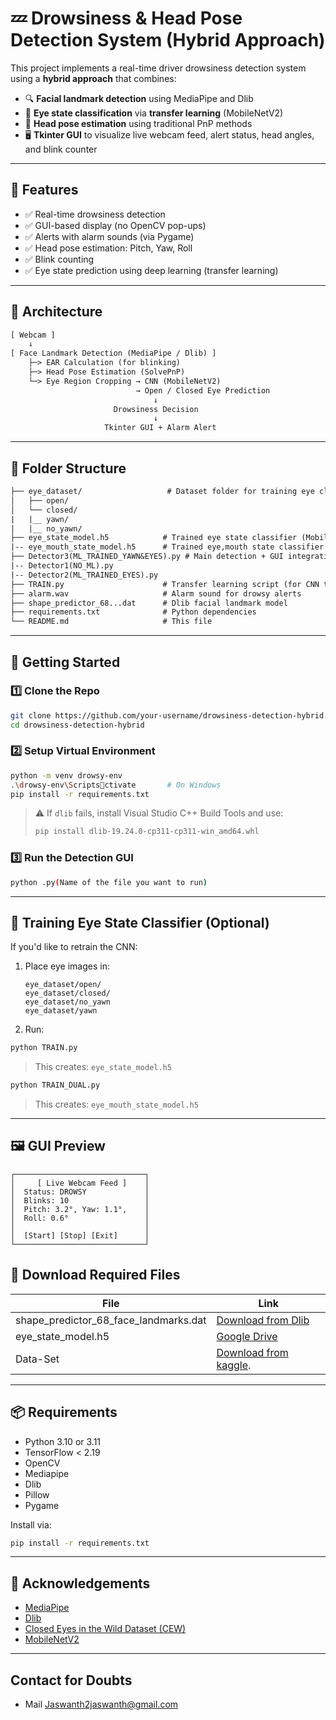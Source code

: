 
# 💤 Drowsiness & Head Pose Detection System (Hybrid Approach)

This project implements a real-time driver drowsiness detection system using a **hybrid approach** that combines:

- 🔍 **Facial landmark detection** using MediaPipe and Dlib
- 🧠 **Eye state classification** via **transfer learning** (MobileNetV2)
- 📐 **Head pose estimation** using traditional PnP methods
- 🖥️ **Tkinter GUI** to visualize live webcam feed, alert status, head angles, and blink counter

---

## 🔧 Features

- ✅ Real-time drowsiness detection
- ✅ GUI-based display (no OpenCV pop-ups)
- ✅ Alerts with alarm sounds (via Pygame)
- ✅ Head pose estimation: Pitch, Yaw, Roll
- ✅ Blink counting
- ✅ Eye state prediction using deep learning (transfer learning)

---

## 🧠 Architecture

```txt
[ Webcam ]
    ↓
[ Face Landmark Detection (MediaPipe / Dlib) ]
    ├─> EAR Calculation (for blinking)
    ├─> Head Pose Estimation (SolvePnP)
    └─> Eye Region Cropping → CNN (MobileNetV2)
                            → Open / Closed Eye Prediction
                                ↓
                       Drowsiness Decision
                                ↓
                     Tkinter GUI + Alarm Alert
```

---

## 📁 Folder Structure

```txt
├── eye_dataset/                   # Dataset folder for training eye classifier
│   ├── open/
│   └── closed/
|   |__ yawn/
|   |__ no_yawn/  
├── eye_state_model.h5            # Trained eye state classifier (MobileNetV2)
|-- eye_mouth_state_model.h5      # Trained eye,mouth state classifier (MobileNetV2)        
├── Detector3(ML_TRAINED_YAWN&EYES).py # Main detection + GUI integration script
|-- Detector1(NO_ML).py
|-- Detector2(ML_TRAINED_EYES).py
├── TRAIN.py                      # Transfer learning script (for CNN training)
├── alarm.wav                     # Alarm sound for drowsy alerts
├── shape_predictor_68...dat      # Dlib facial landmark model
├── requirements.txt              # Python dependencies
└── README.md                     # This file
```

---

## 🚀 Getting Started

### 1️⃣ Clone the Repo

```bash
git clone https://github.com/your-username/drowsiness-detection-hybrid.git
cd drowsiness-detection-hybrid
```

### 2️⃣ Setup Virtual Environment

```bash
python -m venv drowsy-env
.\drowsy-env\Scriptsctivate       # On Windows
pip install -r requirements.txt
```

> ⚠️ If `dlib` fails, install Visual Studio C++ Build Tools and use:
> ```bash
> pip install dlib‑19.24.0‑cp311‑cp311‑win_amd64.whl
> ```

### 3️⃣ Run the Detection GUI

```bash
python .py(Name of the file you want to run)
```

---

## 🧪 Training Eye State Classifier (Optional)

If you'd like to retrain the CNN:

1. Place eye images in:
   ```
   eye_dataset/open/
   eye_dataset/closed/
   eye_dataset/no_yawn
   eye_dataset/yawn
   ```

2. Run:

```bash
python TRAIN.py
```

> This creates: `eye_state_model.h5`
```bash
python TRAIN_DUAL.py
```
> This creates: `eye_mouth_state_model.h5`

---

## 🖼️ GUI Preview

```
┌─────────────────────────────┐
│     [ Live Webcam Feed ]    │
│  Status: DROWSY             │
│  Blinks: 10                 │
│  Pitch: 3.2°, Yaw: 1.1°,    │
│  Roll: 0.6°                 │
│                             │
│  [Start] [Stop] [Exit]      │
└─────────────────────────────┘
```
## 🔗 Download Required Files

| File | Link |
|------|------|
| shape_predictor_68_face_landmarks.dat | [Download from Dlib](http://dlib.net/files/shape_predictor_68_face_landmarks.dat.bz2) |
| eye_state_model.h5 | [Google Drive](https://drive.google.com/your-link-here) |
| Data-Set | [Download from kaggle](https://www.kaggle.com/datasets/serenaraju/yawn-eye-dataset-new?resource=download). |

---

## 📦 Requirements

- Python 3.10 or 3.11
- TensorFlow < 2.19
- OpenCV
- Mediapipe
- Dlib
- Pillow
- Pygame

Install via:

```bash
pip install -r requirements.txt
```

---

## 📢 Acknowledgements

- [MediaPipe](https://github.com/google/mediapipe)
- [Dlib](http://dlib.net/)
- [Closed Eyes in the Wild Dataset (CEW)](https://www.kaggle.com/datasets/tonyshe/cew)
- [MobileNetV2](https://arxiv.org/abs/1801.04381)

---
## Contact for Doubts
- Mail Jaswanth2jaswanth@gmail.com
